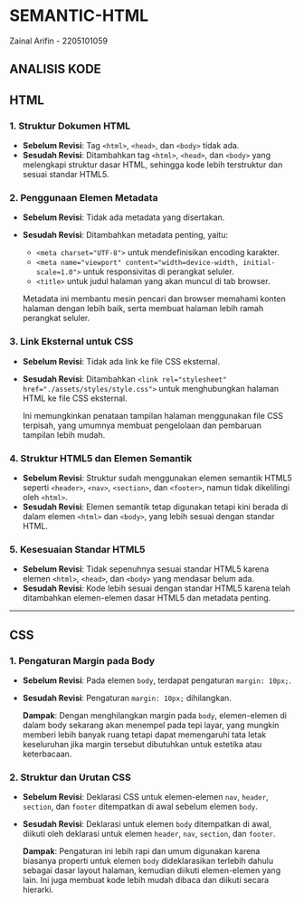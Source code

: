 # SEMANTIC-HTML
Zainal Arifin - 2205101059

## ANALISIS KODE
## HTML

### 1. Struktur Dokumen HTML
- **Sebelum Revisi**: Tag `<html>`, `<head>`, dan `<body>` tidak ada.
- **Sesudah Revisi**: Ditambahkan tag `<html>`, `<head>`, dan `<body>` yang melengkapi struktur dasar HTML, sehingga kode lebih terstruktur dan sesuai standar HTML5.

### 2. Penggunaan Elemen Metadata
- **Sebelum Revisi**: Tidak ada metadata yang disertakan.
- **Sesudah Revisi**: Ditambahkan metadata penting, yaitu:
  - `<meta charset="UTF-8">` untuk mendefinisikan encoding karakter.
  - `<meta name="viewport" content="width=device-width, initial-scale=1.0">` untuk responsivitas di perangkat seluler.
  - `<title>` untuk judul halaman yang akan muncul di tab browser.
  
  Metadata ini membantu mesin pencari dan browser memahami konten halaman dengan lebih baik, serta membuat halaman lebih ramah perangkat seluler.

### 3. Link Eksternal untuk CSS
- **Sebelum Revisi**: Tidak ada link ke file CSS eksternal.
- **Sesudah Revisi**: Ditambahkan `<link rel="stylesheet" href="./assets/styles/style.css">` untuk menghubungkan halaman HTML ke file CSS eksternal.

  Ini memungkinkan penataan tampilan halaman menggunakan file CSS terpisah, yang umumnya membuat pengelolaan dan pembaruan tampilan lebih mudah.

### 4. Struktur HTML5 dan Elemen Semantik
- **Sebelum Revisi**: Struktur sudah menggunakan elemen semantik HTML5 seperti `<header>`, `<nav>`, `<section>`, dan `<footer>`, namun tidak dikelilingi oleh `<html>`.
- **Sesudah Revisi**: Elemen semantik tetap digunakan tetapi kini berada di dalam elemen `<html>` dan `<body>`, yang lebih sesuai dengan standar HTML.

### 5. Kesesuaian Standar HTML5
- **Sebelum Revisi**: Tidak sepenuhnya sesuai standar HTML5 karena elemen `<html>`, `<head>`, dan `<body>` yang mendasar belum ada.
- **Sesudah Revisi**: Kode lebih sesuai dengan standar HTML5 karena telah ditambahkan elemen-elemen dasar HTML5 dan metadata penting.

---

## CSS

### 1. Pengaturan Margin pada Body
- **Sebelum Revisi**: Pada elemen `body`, terdapat pengaturan `margin: 10px;`.
- **Sesudah Revisi**: Pengaturan `margin: 10px;` dihilangkan.
  
  **Dampak**: Dengan menghilangkan margin pada `body`, elemen-elemen di dalam body sekarang akan menempel pada tepi layar, yang mungkin memberi lebih banyak ruang tetapi dapat memengaruhi tata letak keseluruhan jika margin tersebut dibutuhkan untuk estetika atau keterbacaan.

### 2. Struktur dan Urutan CSS
- **Sebelum Revisi**: Deklarasi CSS untuk elemen-elemen `nav`, `header`, `section`, dan `footer` ditempatkan di awal sebelum elemen `body`.
- **Sesudah Revisi**: Deklarasi untuk elemen `body` ditempatkan di awal, diikuti oleh deklarasi untuk elemen `header`, `nav`, `section`, dan `footer`.
  
  **Dampak**: Pengaturan ini lebih rapi dan umum digunakan karena biasanya properti untuk elemen `body` dideklarasikan terlebih dahulu sebagai dasar layout halaman, kemudian diikuti elemen-elemen yang lain. Ini juga membuat kode lebih mudah dibaca dan diikuti secara hierarki.

